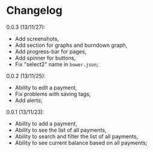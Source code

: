 # Changelog

0.0.3 (13/11/27):

* Add screenshots,
* Add section for graphs and burndown graph,
* Add progress-bar for pages,
* Add spinner for buttons,
* Fix "select2" name in `bower.json`;

0.0.2 (13/11/25):

* Ability to edit a payment,
* Fix problems with saving tags,
* Add alerts;

0.0.1 (13/11/23):

* Ability to add a payment,
* Ability to see the list of all payments,
* Ability to search and filter the list of all payments,
* Ability to see current balance based on all payments;

